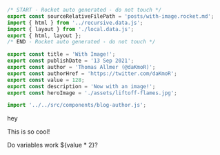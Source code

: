 ```js server
/* START - Rocket auto generated - do not touch */
export const sourceRelativeFilePath = 'posts/with-image.rocket.md';
import { html } from '../recursive.data.js';
import { layout } from './local.data.js';
export { html, layout };
/* END - Rocket auto generated - do not touch */

export const title = 'With Image!';
export const publishDate = '13 Sep 2021';
export const author = 'Thomas Allmer (@daKmoR)';
export const authorHref = 'https://twitter.com/daKmoR';
export const value = 128;
export const description = 'Now with an image!';
export const heroImage = './assets/liftoff-flames.jpg';

import '../../src/components/blog-author.js';
```

hey

<blog-author name="Another Author" href="https://twitter.com/daKmoR"></blog-author>

This is so cool!

Do variables work ${value * 2}?
